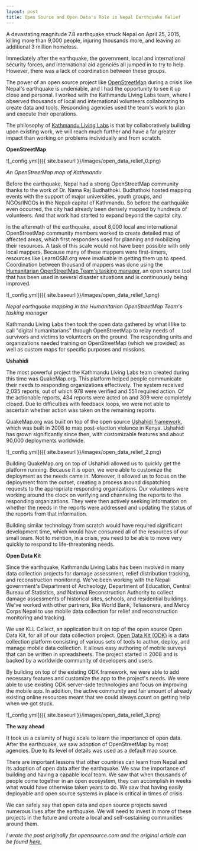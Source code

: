 ```yaml
---
layout: post
title: Open Source and Open Data's Role in Nepal Earthquake Relief
---
```


A devastating magnitude 7.8 earthquake struck Nepal on April 25, 2015, killing more than 9,000 people, injuring thousands more, and leaving an additional 3 million homeless.

Immediately after the earthquake, the government, local and international security forces, and international aid agencies all jumped in to try to help. However, there was a lack of coordination between these groups.

The power of an open source project like [OpenStreetMap](https://openstreetmap.org) during a crisis like Nepal's earthquake is undeniable, and I had the opportunity to see it up close and personal. I worked with the Kathmandu Living Labs team, where I observed thousands of local and international volunteers collaborating to create data and tools. Responding agencies used the team's work to plan and execute their operations.

The philosophy of [Kathmandu Living Labs](http://kathmandulivinglabs.org) is that by collaboratively building upon existing work, we will reach much further and have a far greater impact than working on problems individually and from scratch.

**OpenStreetMap**

![_config.yml]({{ site.baseurl }}/images/open_data_relief_0.png) 

_An OpenStreetMap map of Kathmandu_

Before the earthquake, Nepal had a strong OpenStreetMap community thanks to the work of Dr. Nama Raj Budhathoki. Budhathoki hosted mapping events with the support of major universities, youth groups, and NGOs/INGOs in the Nepali capital of Kathmandu. So before the earthquake even occurred, the city had already been densely mapped by hundreds of volunteers. And that work had started to expand beyond the capital city.

In the aftermath of the earthquake, about 8,000 local and international OpenStreetMap community members worked to create detailed map of affected areas, which first responders used for planning and mobilizing their resources. A task of this scale would not have been possible with only local mappers. Because many of these mappers were first-timers, resources like LearnOSM.org were invaluable in getting them up to speed. Coordination between thousand of mappers was done using the [Humanitarian OpenStreetMap Team's tasking manager](http://tasks.hotosm.org/), an open source tool that has been used in several disaster situations and is continuously being improved.

![_config.yml]({{ site.baseurl }}/images/open_data_relief_1.png) 

_Nepal earthquake mapping in the Humanitarian OpenStreetMap Team's tasking manager_

Kathmandu Living Labs then took the open data gathered by what I like to call "digital humanitarians" through OpenStreetMap to relay needs of survivors and victims to volunteers on the ground. The responding units and organizations needed training on OpenStreetMap (which we provided) as well as custom maps for specific purposes and missions.

**Ushahidi**

The most powerful project the Kathmandu Living Labs team created during this time was QuakeMap.org. This platform helped people communicate their needs to responding organizations effectively. The system received 2,035 reports, out of which 978 were verified and 551 required action. Of the actionable reports, 434 reports were acted on and 309 were completely closed. Due to difficulties with feedback loops, we were not able to ascertain whether action was taken on the remaining reports.

QuakeMap.org was built on top of the open source [Ushahidi framework](https://www.ushahidi.com/), which was built in 2008 to map post-election violence in Kenya. Ushahidi has grown significantly since then, with customizable features and about 90,000 deployments worldwide.

![_config.yml]({{ site.baseurl }}/images/open_data_relief_2.png)

Building QuakeMap.org on top of Ushahidi allowed us to quickly get the platform running. Because it is open, we were able to customize the deployment as the needs came in. Moreover, it allowed us to focus on the deployment from the outset, creating a process around dispatching requests to the appropriate responding organizations. Our volunteers were working around the clock on verifying and channeling the reports to the responding organizations. They were then actively seeking information on whether the needs in the reports were addressed and updating the status of the reports from that information.

Building similar technology from scratch would have required significant development time, which would have consumed all of the resources of our small team. Not to mention, in a crisis, you need to be able to move very quickly to respond to life-threatening needs.

**Open Data Kit**

Since the earthquake, Kathmandu Living Labs has been involved in many data collection projects for damage assessment, relief distribution tracking, and reconstruction monitoring. We've been working with the Nepali government's Department of Archeology, Department of Education, Central Bureau of Statistics, and National Reconstruction Authority to collect damage assessments of historical sites, schools, and residential buildings. We've worked with other partners, like World Bank, Teliasonera, and Mercy Corps Nepal to use mobile data collection for relief and reconstruction monitoring and tracking.

We use KLL Collect, an application built on top of the open source Open Data Kit, for all of our data collection project. [Open Data Kit (ODK)](https://opendatakit.org/) is a data collection platform consisting of various sets of tools to author, deploy, and manage mobile data collection. It allows easy authoring of mobile surveys that can be written in spreadsheets. The project started in 2008 and is backed by a worldwide community of developers and users.

By building on top of the existing ODK framework, we were able to add necessary features and customize the app to the project's needs. We were able to use existing ODK server-side technologies and focus on improving the mobile app. In addition, the active community and fair amount of already existing online resources meant that we could always count on getting help when we got stuck.

![_config.yml]({{ site.baseurl }}/images/open_data_relief_3.png)


**The way ahead**

It took us a calamity of huge scale to learn the importance of open data. After the earthquake, we saw adoption of OpenStreetMap by most agencies. Due to its level of details was used as a default map source.

There are important lessons that other countries can learn from Nepal and its adoption of open data after the earthquake. We saw the importance of building and having a capable local team. We saw that when thousands of people come together in an open ecosystem, they can accomplish in weeks what would have otherwise taken years to do. We saw that having easily deployable and open source systems in place is critical in times of crisis.

We can safely say that open data and open source projects saved numerous lives after the earthquake. We will need to invest in more of these projects in the future and create a local and self-sustaining communities around them.

_I wrote the post originally for opensource.com and the original article can be found [here.](https://opensource.com/life/16/6/open-source-open-data-nepal-earthquake)_



